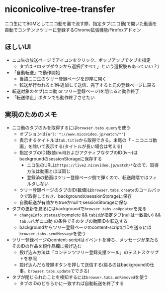 # niconicolive-tree-transfer

ニコ生にてBGMとしてニコ動を裏で流す際、指定タブ(ニコ動)で開いた動画を自動でコンテンツツリーに登録するChrome拡張機能/Firefoxアドオン


## ほしいUI

- ニコ生の放送ページでアイコンをクリック、ポップアップでタブを指定
	- タブはドロップダウンから選択(「すべて」という選択肢もあっていい？)
- 「自動転送」で動作開始
	- 当該ニコ生のツリー登録ページを即座に開く
	- 転送が行われると1件追加して送信、完了すると元の登録ページに戻る
- 転送対象のタブ(ニコ動 or ツリー登録ページ)を閉じると動作終了
- 「転送停止」ボタンでも動作終了させたい


## 実現のためのメモ

- ニコ動のタブのみを取得するには`browser.tabs.query`を使う
	- オプションは`{url:'*://www.nicovideo.jp/watch/*'}`
	- 表示するタイトルは`tab.title`から取得できる。末尾の「 - ニコニコ動画」を除いて表示する(タイトルが長い場合は考える)
	- 指定タブのID(数値/null)およびアクティブなタブのID(lv～)はbackgroundのsessionStorageに保存する
		- ニコ生のURLは`https://live2.nicovideo.jp/watch/*`なので、取得方法は動画とほぼ同じ
		- 登録済の動画はツリー登録ページ側で弾くので、転送段階ではフィルタしない
	- ツリー登録ページのタブのID(数値)は`browser.tabs.create`のコールバックで取得しておき、backgroundのsessionStorageに保存	
	- 自動転送が有効かもtrueかnullでsessionStorageに保存
- タブの更新を見るにはbackgroundで`browser.tabs.onUpdated`を見る
	- `changeInfo.status`がcomplete && `tabId`が指定タブ(nullは一致扱い) && `tab.url`がニコ動 の条件でそのタブの動画IDを転送する
	- backgroundからツリー登録ページのcontent-scriptにIDを送るには`browser.tabs.sendMessage`を使う
- ツリー登録ページのcontent-scriptはイベントを待ち、メッセージが来たらそのIDの作品を親作品欄に投げ込む
	- 投げ込み方法は「コンテンツツリー登録支援ツール」のテストスクリプトを参照
	- 投げ込んだら登録ボタンを押して送信する(戻るのはbackgroundの仕事。`browser.tabs.update`でできる)
- タブが閉じられたことを検知するには`browser.tabs.onRemoved`を使う
	- タブのIDのどちらかに一致すれば自動転送を終了する
